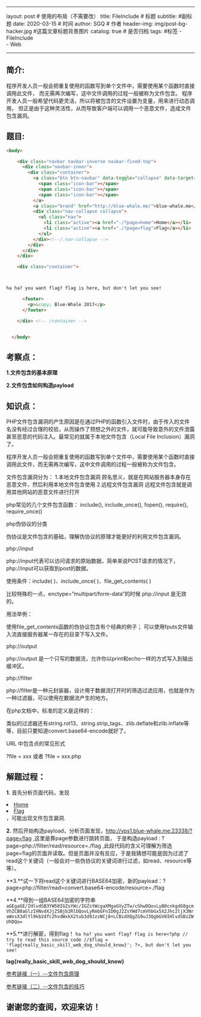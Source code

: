 
---
layout:     post                    # 使用的布局（不需要改）
title:      FileInclude # 标题 
subtitle:       #副标题
date:       2020-03-15              # 时间
author:        SGQ                   # 作者
header-img: img/post-bg-hacker.jpg    #这篇文章标题背景图片
catalog: true                       # 是否归档
tags:                                    #标签
    - FileInclude  
    - Web
    
---

## 简介:

   程序开发人员一般会把重复使用的函数写到单个文件中，需要使用某个函数时直接调用此文件，
而无需再次编写，这中文件调用的过程一般被称为文件包含。
   程序开发人员一般希望代码更灵活，所以将被包含的文件设置为变量，用来进行动态调用，
但正是由于这种灵活性，从而导致客户端可以调用一个恶意文件，造成文件包含漏洞。





## 题目:

``` html
<body> 

    <div class="navbar navbar-inverse navbar-fixed-top">
      <div class="navbar-inner">
        <div class="container">
          <a class="btn btn-navbar" data-toggle="collapse" data-target=".nav-collapse">
            <span class="icon-bar"></span>
            <span class="icon-bar"></span>
            <span class="icon-bar"></span>
          </a>
          <a class="brand" href="http://blue-whale.me/">blue-whale.me</a>
          <div class="nav-collapse collapse">
            <ul class="nav">
              <li class="active"><a href="./?page=home">Home</a></li>
              <li class="active"><a href="./?page=flag">Flag</a></li>
            </ul>
          </div><!--/.nav-collapse -->
        </div>
      </div>
    </div>

    <div class="container">



ha ha? you want flag? flag is here, but don't let you see!

      <footer>
        <p>&copy; Blue-Whale 2017</p>
      </footer>

    </div> <!-- /container -->


  </body>

```

## 考察点：

**1.文件包含的基本原理**

**2.文件包含如何构造payload**


## 知识点：

PHP文件包含漏洞的产生原因是在通过PHP的函数引入文件时，由于传入的文件名没有经过合理的校验，从而操作了预想之外的文件，就可能导致意外的文件泄露甚至恶意的代码注入。最常见的就属于本地文件包含（Local File Inclusion）漏洞了。

程序开发人员一般会把重复使用的函数写到单个文件中，需要使用某个函数时直接调用此文件，而无需再次编写，这中文件调用的过程一般被称为文件包含。

文件包含漏洞分为：
1.本地文件包含漏洞
顾名思义，就是在网站服务器本身存在恶意文件，然后利用本地文件包含使用
2.远程文件包含漏洞
远程文件包含就是调用其他网站的恶意文件进行打开


php常见的几个文件包含函数：
include(),   include_once(),  fopen(), require(),  require_once()

php伪协议的分类

伪协议是文件包含的基础，理解伪协议的原理才能更好的利用文件包含漏洞。

php://input

php://input代表可以访问请求的原始数据，简单来说POST请求的情况下，php://input可以获取到post的数据。

使用条件：include( )、include_once( )、file_get_contents( )

比较特殊的一点，enctype=”multipart/form-data”的时候 php://input 是无效的。

用法举例：

使用file_get_contents函数的伪协议包含有个经典的例子；
可以使用fputs文件输入流直接服务器某一存在的目录下写入文件。
 

php://output

php://output 是一个只写的数据流，允许你以print和echo一样的方式写入到输出缓冲区。

php://filter

php://filter是一种元封装器，设计用于数据流打开时的筛选过滤应用，也就是作为一种过滤器，可以使用在数据流产生的地方。

在php文档中，标准的定义是这样的：

类似的过滤器还有string.rot13、string.strip_tags、zlib.deflate和zlib.inflate等等，目前只要知道convert.base64-encode就好了。

URL 中包含点的常见形式

?file = xxx 或者 ?file = xxx.php



## 解题过程：

**1.** 首先分析页面代码，发现<li class="active"><a href="./?page=home">Home</a></li>
              <li class="active"><a href="./?page=flag">Flag</a></li>  ，可能出现文件包含漏洞.




**2.** 然后开始构造payload，分析页面发现，http://vps1.blue-whale.me:23338/?page=flag ,这里是靠page参数进行跳转页面，
于是构造payload : ?page=php://filter/read/resource=./flag   ,此段代码的含义可理解为筛选page=flag的页面并读取。但是页面并没有反应，于是我猜想可能是因为过滤了read这个关键词（一般会对一些伪协议的关键词进行过滤，如read、resource等等）。

**3.**试一下将read这个关键词进行BASE64加密，新的payload：?page=php://filter/read=convert.base64-encode/resource=./flag

**4.**得到一组BASE64加密的字符串
`aGEgaGE/IHlvdSB3YW50IGZsYWc/IGZsYWcgaXMgaGVyZTw/cGhwDQovLyB0cnkgdG8gcmVhZCB0aGlzIHNvdXJjZSBjb2RlDQovLyRmbGFnID0gJ2ZsYWd7cmVhbGx5X2Jhc2ljX3NraWxsX3dlYl9kb2dfc2hvdWxkX2tub3d9JzsNCj8+LCBidXQgZG9uJ3QgbGV0IHlvdSBzZWUhDQo=`

**5.**进行解密，得到flag！
`
ha ha? you want flag? flag is here<?php
// try to read this source code
//$flag = 'flag{really_basic_skill_web_dog_should_know}';
?>, but don't let you see! `


**lag{really_basic_skill_web_dog_should_know}**





[参考链接（一）--文件包含原理](https://blog.csdn.net/qq_42133828/article/details/83927058)

[参考链接（二）--文件包含的技巧](https://www.cnblogs.com/ichunqiu/p/10683379.html)

## 谢谢您的查阅，欢迎来访！
